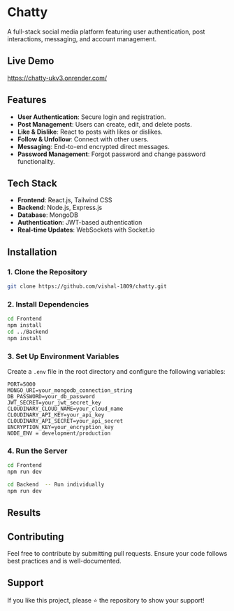 # Chatty

A full-stack social media platform featuring user authentication, post interactions, messaging, and account management.


## Live Demo 
https://chatty-ukv3.onrender.com/

## Features
- **User Authentication**: Secure login and registration.
- **Post Management**: Users can create, edit, and delete posts.
- **Like & Dislike**: React to posts with likes or dislikes.
- **Follow & Unfollow**: Connect with other users.
- **Messaging**: End-to-end encrypted direct messages.
- **Password Management**: Forgot password and change password functionality.

## Tech Stack
- **Frontend**: React.js, Tailwind CSS
- **Backend**: Node.js, Express.js
- **Database**: MongoDB
- **Authentication**: JWT-based authentication
- **Real-time Updates**: WebSockets with Socket.io

## Installation
### 1. Clone the Repository
```sh
git clone https://github.com/vishal-1809/chatty.git
```

### 2. Install Dependencies
```sh
cd Frontend
npm install
cd ../Backend
npm install
```

### 3. Set Up Environment Variables
Create a `.env` file in the root directory and configure the following variables:
```env
PORT=5000
MONGO_URI=your_mongodb_connection_string
DB_PASSWORD=your_db_password
JWT_SECRET=your_jwt_secret_key
CLOUDINARY_CLOUD_NAME=your_cloud_name
CLOUDINARY_API_KEY=your_api_key
CLOUDINARY_API_SECRET=your_api_secret
ENCRYPTION_KEY=your_encryption_key
NODE_ENV = development/production
```

### 4. Run the Server
```sh
cd Frontend
npm run dev

cd Backend  -- Run individually
npm run dev
```

## Results

## Contributing
Feel free to contribute by submitting pull requests. Ensure your code follows best practices and is well-documented.

## Support
If you like this project, please ⭐️ the repository to show your support!

